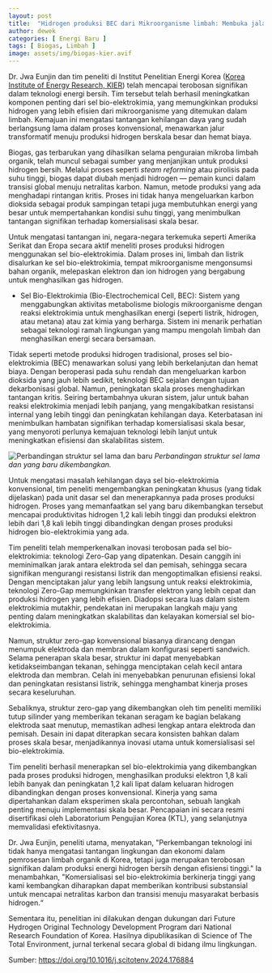 ```yaml
---
layout: post
title:  "Hidrogen produksi BEC dari Mikroorganisme limbah: Membuka jalan produksi masal"
author: dewek
categories: [ Energi Baru ]
tags: [ Biogas, Limbah ]
image: assets/img/biogas-kier.avif
---
```


Dr. Jwa Eunjin dan tim peneliti di Institut Penelitian Energi Korea ([Korea Institute of Energy Research, KIER](https://www.kier.re.kr/eng/)) telah mencapai terobosan signifikan dalam teknologi energi bersih. Tim tersebut telah berhasil meningkatkan komponen penting dari sel bio-elektrokimia, yang memungkinkan produksi hidrogen yang lebih efisien dari mikroorganisme yang ditemukan dalam limbah. Kemajuan ini mengatasi tantangan kehilangan daya yang sudah berlangsung lama dalam proses konvensional, menawarkan jalur transformatif menuju produksi hidrogen berskala besar dan hemat biaya.

Biogas, gas terbarukan yang dihasilkan selama penguraian mikroba limbah organik, telah muncul sebagai sumber yang menjanjikan untuk produksi hidrogen bersih. Melalui proses seperti *steam reforming* atau pirolisis pada suhu tinggi, biogas dapat diubah menjadi hidrogen — pemain kunci dalam transisi global menuju netralitas karbon. Namun, metode produksi yang ada menghadapi rintangan kritis. Proses ini tidak hanya mengeluarkan karbon dioksida sebagai produk sampingan tetapi juga membutuhkan energi yang besar untuk mempertahankan kondisi suhu tinggi, yang menimbulkan tantangan signifikan terhadap komersialisasi skala besar.

Untuk mengatasi tantangan ini, negara-negara terkemuka seperti Amerika Serikat dan Eropa secara aktif meneliti proses produksi hidrogen menggunakan sel bio-elektrokimia. Dalam proses ini, limbah dan listrik disalurkan ke sel bio-elektrokimia, tempat mikroorganisme mengonsumsi bahan organik, melepaskan elektron dan ion hidrogen yang bergabung untuk menghasilkan gas hidrogen.

* Sel Bio-Elektrokimia (Bio-Electrochemical Cell, BEC): Sistem yang menggabungkan aktivitas metabolisme biologis mikroorganisme dengan reaksi elektrokimia untuk menghasilkan energi (seperti listrik, hidrogen, atau metana) atau zat kimia yang berharga. Sistem ini menarik perhatian sebagai teknologi ramah lingkungan yang mampu mengolah limbah dan menghasilkan energi secara bersamaan.

Tidak seperti metode produksi hidrogen tradisional, proses sel bio-elektrokimia (BEC) menawarkan solusi yang lebih berkelanjutan dan hemat biaya. Dengan beroperasi pada suhu rendah dan mengeluarkan karbon dioksida yang jauh lebih sedikit, teknologi BEC sejalan dengan tujuan dekarbonisasi global. Namun, peningkatan skala proses menghadirkan tantangan kritis. Seiring bertambahnya ukuran sistem, jalur untuk bahan reaksi elektrokimia menjadi lebih panjang, yang mengakibatkan resistansi internal yang lebih tinggi dan peningkatan kehilangan daya. Keterbatasan ini menimbulkan hambatan signifikan terhadap komersialisasi skala besar, yang menyoroti perlunya kemajuan teknologi lebih lanjut untuk meningkatkan efisiensi dan skalabilitas sistem.

![Perbandingan struktur sel lama dan baru](/assets/img/kiermachine.avif)
_Perbandingan struktur sel lama dan yang baru dikembangkan._

Untuk mengatasi masalah kehilangan daya sel bio-elektrokimia konvensional, tim peneliti mengembangkan peningkatan khusus (yang tidak dijelaskan) pada unit dasar sel dan menerapkannya pada proses produksi hidrogen. Proses yang memanfaatkan sel yang baru dikembangkan tersebut mencapai produktivitas hidrogen 1,2 kali lebih tinggi dan produksi elektron lebih dari 1,8 kali lebih tinggi dibandingkan dengan proses produksi hidrogen bio-elektrokimia yang ada.

Tim peneliti telah memperkenalkan inovasi terobosan pada sel bio-elektrokimia: teknologi Zero-Gap yang dipatenkan. Desain canggih ini meminimalkan jarak antara elektroda sel dan pemisah, sehingga secara signifikan mengurangi resistansi listrik dan mengoptimalkan efisiensi reaksi. Dengan menciptakan jalur yang lebih langsung untuk reaksi elektrokimia, teknologi Zero-Gap memungkinkan transfer elektron yang lebih cepat dan produksi hidrogen yang lebih efisien. Diadopsi secara luas dalam sistem elektrokimia mutakhir, pendekatan ini merupakan langkah maju yang penting dalam meningkatkan skalabilitas dan kelayakan komersial sel bio-elektrokimia.

Namun, struktur zero-gap konvensional biasanya dirancang dengan menumpuk elektroda dan membran dalam konfigurasi seperti sandwich. Selama penerapan skala besar, struktur ini dapat menyebabkan ketidakseimbangan tekanan, sehingga menciptakan celah kecil antara elektroda dan membran. Celah ini menyebabkan penurunan efisiensi lokal dan peningkatan resistansi listrik, sehingga menghambat kinerja proses secara keseluruhan.

Sebaliknya, struktur zero-gap yang dikembangkan oleh tim peneliti memiliki tutup silinder yang memberikan tekanan seragam ke bagian belakang elektroda saat menutup, memastikan adhesi lengkap antara elektroda dan pemisah. Desain ini dapat diterapkan secara konsisten bahkan dalam proses skala besar, menjadikannya inovasi utama untuk komersialisasi sel bio-elektrokimia.

Tim peneliti berhasil menerapkan sel bio-elektrokimia yang dikembangkan pada proses produksi hidrogen, menghasilkan produksi elektron 1,8 kali lebih banyak dan peningkatan 1,2 kali lipat dalam keluaran hidrogen dibandingkan dengan proses konvensional. Kinerja yang sama dipertahankan dalam eksperimen skala percontohan, sebuah langkah penting menuju implementasi skala besar. Pencapaian ini secara resmi disertifikasi oleh Laboratorium Pengujian Korea (KTL), yang selanjutnya memvalidasi efektivitasnya.

Dr. Jwa Eunjin, peneliti utama, menyatakan, "Perkembangan teknologi ini tidak hanya mengatasi tantangan lingkungan dan ekonomi dalam pemrosesan limbah organik di Korea, tetapi juga merupakan terobosan signifikan dalam produksi energi hidrogen bersih dengan efisiensi tinggi." Ia menambahkan, "Komersialisasi sel bio-elektrokimia berkinerja tinggi yang kami kembangkan diharapkan dapat memberikan kontribusi substansial untuk mencapai netralitas karbon dan transisi menuju masyarakat berbasis hidrogen.“

Sementara itu, penelitian ini dilakukan dengan dukungan dari Future Hydrogen Original Technology Development Program dari National Research Foundation of Korea. Hasilnya dipublikasikan di Science of The Total Environment, jurnal terkenal secara global di bidang ilmu lingkungan.

Sumber: <https://doi.org/10.1016/j.scitotenv.2024.176884>

